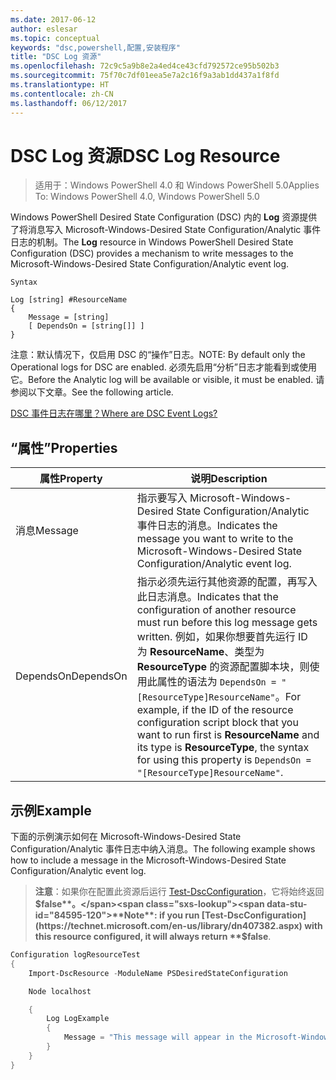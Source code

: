 ```yaml
---
ms.date: 2017-06-12
author: eslesar
ms.topic: conceptual
keywords: "dsc,powershell,配置,安装程序"
title: "DSC Log 资源"
ms.openlocfilehash: 72c9c5a9b8e2a4ed4ce43cfd792572ce95b502b3
ms.sourcegitcommit: 75f70c7df01eea5e7a2c16f9a3ab1dd437a1f8fd
ms.translationtype: HT
ms.contentlocale: zh-CN
ms.lasthandoff: 06/12/2017
---
```

# <a name="dsc-log-resource"></a><span data-ttu-id="84595-103">DSC Log 资源</span><span class="sxs-lookup"><span data-stu-id="84595-103">DSC Log Resource</span></span> 

> <span data-ttu-id="84595-104">适用于：Windows PowerShell 4.0 和 Windows PowerShell 5.0</span><span class="sxs-lookup"><span data-stu-id="84595-104">Applies To: Windows PowerShell 4.0, Windows PowerShell 5.0</span></span>

<span data-ttu-id="84595-105">Windows PowerShell Desired State Configuration (DSC) 内的 __Log__ 资源提供了将消息写入 Microsoft-Windows-Desired State Configuration/Analytic 事件日志的机制。</span><span class="sxs-lookup"><span data-stu-id="84595-105">The __Log__ resource in Windows PowerShell Desired State Configuration (DSC) provides a mechanism to write messages to the Microsoft-Windows-Desired State Configuration/Analytic event log.</span></span>

```
Syntax

Log [string] #ResourceName
{
    Message = [string]
    [ DependsOn = [string[]] ]
}
```

<span data-ttu-id="84595-106">注意：默认情况下，仅启用 DSC 的“操作”日志。</span><span class="sxs-lookup"><span data-stu-id="84595-106">NOTE: By default only the Operational logs for DSC are enabled.</span></span>
<span data-ttu-id="84595-107">必须先启用“分析”日志才能看到或使用它。</span><span class="sxs-lookup"><span data-stu-id="84595-107">Before the Analytic log will be available or visible, it must be enabled.</span></span>
<span data-ttu-id="84595-108">请参阅以下文章。</span><span class="sxs-lookup"><span data-stu-id="84595-108">See the following article.</span></span>

[<span data-ttu-id="84595-109">DSC 事件日志在哪里？</span><span class="sxs-lookup"><span data-stu-id="84595-109">Where are DSC Event Logs?</span></span>](https://msdn.microsoft.com/en-us/powershell/dsc/troubleshooting#where-are-dsc-event-logs)

## <a name="properties"></a><span data-ttu-id="84595-110">“属性”</span><span class="sxs-lookup"><span data-stu-id="84595-110">Properties</span></span>
|  <span data-ttu-id="84595-111">属性</span><span class="sxs-lookup"><span data-stu-id="84595-111">Property</span></span>  |  <span data-ttu-id="84595-112">说明</span><span class="sxs-lookup"><span data-stu-id="84595-112">Description</span></span>   | 
|---|---| 
| <span data-ttu-id="84595-113">消息</span><span class="sxs-lookup"><span data-stu-id="84595-113">Message</span></span>| <span data-ttu-id="84595-114">指示要写入 Microsoft-Windows-Desired State Configuration/Analytic 事件日志的消息。</span><span class="sxs-lookup"><span data-stu-id="84595-114">Indicates the message you want to write to the Microsoft-Windows-Desired State Configuration/Analytic event log.</span></span>| 
| <span data-ttu-id="84595-115">DependsOn</span><span class="sxs-lookup"><span data-stu-id="84595-115">DependsOn</span></span> | <span data-ttu-id="84595-116">指示必须先运行其他资源的配置，再写入此日志消息。</span><span class="sxs-lookup"><span data-stu-id="84595-116">Indicates that the configuration of another resource must run before this log message gets written.</span></span> <span data-ttu-id="84595-117">例如，如果你想要首先运行 ID 为 __ResourceName__、类型为 __ResourceType__ 的资源配置脚本块，则使用此属性的语法为 `DependsOn = "[ResourceType]ResourceName"`。</span><span class="sxs-lookup"><span data-stu-id="84595-117">For example, if the ID of the resource configuration script block that you want to run first is __ResourceName__ and its type is __ResourceType__, the syntax for using this property is `DependsOn = "[ResourceType]ResourceName"`.</span></span>| 

## <a name="example"></a><span data-ttu-id="84595-118">示例</span><span class="sxs-lookup"><span data-stu-id="84595-118">Example</span></span>

<span data-ttu-id="84595-119">下面的示例演示如何在 Microsoft-Windows-Desired State Configuration/Analytic 事件日志中纳入消息。</span><span class="sxs-lookup"><span data-stu-id="84595-119">The following example shows how to include a message in the Microsoft-Windows-Desired State Configuration/Analytic event log.</span></span>

> <span data-ttu-id="84595-120">**注意**：如果你在配置此资源后运行 [Test-DscConfiguration](https://technet.microsoft.com/en-us/library/dn407382.aspx)，它将始终返回 **$false**。</span><span class="sxs-lookup"><span data-stu-id="84595-120">**Note**: if you run [Test-DscConfiguration](https://technet.microsoft.com/en-us/library/dn407382.aspx) with this resource configured, it will always return **$false**.</span></span>

```powershell 
Configuration logResourceTest
{
    Import-DscResource -ModuleName PSDesiredStateConfiguration

    Node localhost

    {
        Log LogExample
        {
            Message = "This message will appear in the Microsoft-Windows-Desired State Configuration/Analytic event log."
        }
    }
}
```

